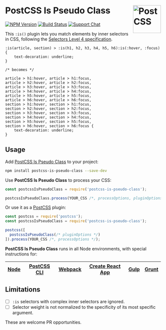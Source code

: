 # PostCSS Is Pseudo Class [<img src="https://postcss.github.io/postcss/logo.svg" alt="PostCSS" width="90" height="90" align="right">](postcss)

[![NPM Version][npm-img]][npm-url]
[![Build Status][cli-img]][cli-url]
[![Support Chat][git-img]][git-url]

This `:is()` plugin lets you match elements by inner selectors in CSS, following the [Selectors Level 4 specification](https://www.w3.org/TR/selectors-4/#matches-pseudo).

```pcss
:is(article, section) > :is(h1, h2, h3, h4, h5, h6):is(:hover, :focus) {
	text-decoration: underline;
}

/* becomes */

article > h1:hover, article > h1:focus,
article > h2:hover, article > h2:focus,
article > h3:hover, article > h3:focus,
article > h4:hover, article > h4:focus,
article > h5:hover, article > h5:focus,
article > h6:hover, article > h6:focus,
section > h1:hover, section > h1:focus,
section > h2:hover, section > h2:focus,
section > h3:hover, section > h3:focus,
section > h4:hover, section > h4:focus,
section > h5:hover, section > h5:focus,
section > h6:hover, section > h6:focus {
	text-decoration: underline;
}
```

## Usage

Add [PostCSS Is Pseudo Class] to your project:

```bash
npm install postcss-is-pseudo-class --save-dev
```

Use **PostCSS Is Pseudo Class** to process your CSS:

```js
const postcssIsPseudoClass = require('postcss-is-pseudo-class');

postcssIsPseudoClass.process(YOUR_CSS /*, processOptions, pluginOptions */);
```

Or use it as a [PostCSS] plugin:

```js
const postcss = require('postcss');
const postcssIsPseudoClass = require('postcss-is-pseudo-class');

postcss([
  postcssIsPseudoClass(/* pluginOptions */)
]).process(YOUR_CSS /*, processOptions */);
```

**PostCSS Is Pseudo Class** runs in all Node environments, with special instructions for:

| [Node](INSTALL.md#node) | [PostCSS CLI](INSTALL.md#postcss-cli) | [Webpack](INSTALL.md#webpack) | [Create React App](INSTALL.md#create-react-app) | [Gulp](INSTALL.md#gulp) | [Grunt](INSTALL.md#grunt) |
| --- | --- | --- | --- | --- | --- |

## Limitations

- [ ] `:is` selectors with complex inner selectors are ignored.
- [ ] Selector weight is not normalized to the specificity of its most specific argument.

These are welcome PR opportunities.

[cli-img]: https://img.shields.io/travis/csstools/postcss-is-pseudo-class/master.svg  
[cli-url]: https://travis-ci.org/csstools/postcss-is-pseudo-class  
[git-img]: https://img.shields.io/badge/support-chat-blue.svg  
[git-url]: https://gitter.im/postcss/postcss  
[npm-img]: https://img.shields.io/npm/v/postcss-is-pseudo-class.svg  
[npm-url]: https://www.npmjs.com/package/postcss-is-pseudo-class  

[PostCSS]: https://github.com/postcss/postcss  
[PostCSS Is Pseudo Class]: https://github.com/csstools/postcss-is-pseudo-class  

